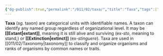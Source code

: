 ```yaml
---
{"dg-publish":true,"permalink":"/011/02/taxa/","title":"Taxa","tags":["BIOL422"],"noteIcon":"fallback","created":"2024-09-26T13:45:04.135-07:00","updated":"2024-09-26T15:26:25.648-07:00"}
---
```


**Taxa** (*sg.* taxon) are categorical units with identifiable names. A taxon can identify any named group regardless of organizational level. It may be **[[Extant\|extant]]**, meaning it is still alive and surviving (ex-*sto*, meaning to stand,) or **[[Extinction\|extinct]]** (ex-*stinguere*). Taxa are used in [[011/02/Taxonomy\|taxonomy]] to classify and organize organisms and ranks of organisms by common names or traits.